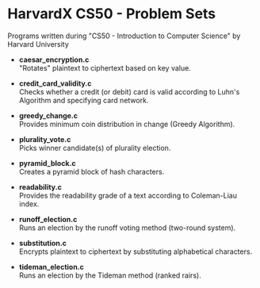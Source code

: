 # HarvardX CS50 - Problem Sets
Programs written during "CS50 - Introduction to Computer Science" by Harvard University

- **caesar_encryption.c**\
  "Rotates" plaintext to ciphertext based on key value.
  
- **credit_card_validity.c**\
  Checks whether a credit (or debit) card is valid according to Luhn's Algorithm and specifying card network.
  
- **greedy_change.c**\
  Provides minimum coin distribution in change (Greedy Algorithm).
  
- **plurality_vote.c**\
  Picks winner candidate(s) of plurality election.

- **pyramid_block.c**\
  Creates a pyramid block of hash characters.
  
- **readability.c**\
  Provides the readability grade of a text according to Coleman-Liau index.
  
- **runoff_election.c**\
  Runs an election by the runoff voting method (two-round system).
  
- **substitution.c**\
  Encrypts plaintext to ciphertext by substituting alphabetical characters.

- **tideman_election.c**\
  Runs an election by the Tideman method (ranked rairs).
